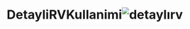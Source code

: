 # DetayliRVKullanimi![detaylırv](https://user-images.githubusercontent.com/69666756/202279113-d37f5900-dbfe-4904-8636-a45f2ae5c46f.png)

